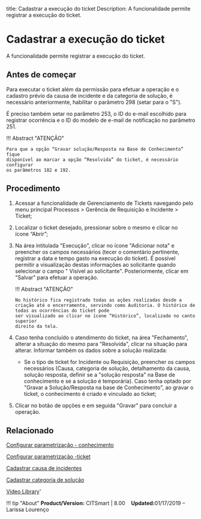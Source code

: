 title: Cadastrar a execução do ticket
Description: A funcionalidade permite registrar a execução do ticket.
# Cadastrar a execução do ticket

A funcionalidade permite registrar a execução do ticket.

Antes de começar
----------------

Para executar o ticket além da permissão para efetuar a operação e o cadastro
prévio da causa de incidente e da categoria de solução, é necessário
anteriormente, habilitar o parâmetro 298 (setar para o "S").

É preciso também setar no parâmetro 253, o ID do e-mail escolhido para registrar
ocorrência e o ID do modelo de e-mail de notificação no parâmetro 251.

!!! Abstract "ATENÇÃO"

    Para que a opção “Gravar solução/Resposta na Base de Conhecimento” fique
    disponível ao marcar a opção “Resolvida” do ticket, é necessário configurar
    os parâmetros 182 e 192.


Procedimento 
-------------

1.  Acessar a funcionalidade de Gerenciamento de Tickets navegando pelo menu
    principal Processos \> Gerência de Requisição e Incidente \> Ticket;

2.  Localizar o ticket desejado, pressionar sobre o mesmo e clicar no
    ícone “Abrir”;

3.  Na área intitulada "Execução", clicar no ícone "Adicionar nota" e preencher
    os campos necessários (tecer o comentário pertinente, registrar a data e
    tempo gasto na execução do ticket). É possível permitir a visualização
    destas informações ao solicitante quando selecionar o campo " Visível ao
    solicitante". Posteriormente, clicar em "Salvar" para efetuar a operação.

    !!! Abstract "ATENÇÃO"

        No histórico fica registrado todas as ações realizadas desde a criação até o encerramento, servindo como Auditoria. O histórico de todas as ocorrências do ticket pode
        ser visualizado ao clicar no ícone “Histórico”, localizado no canto superior
        direito da tela.

4.  Caso tenha concluído o atendimento do ticket, na área "Fechamento", alterar
    a situação do mesmo para "Resolvida", clicar na situação para alterar.
    Informar também os dados sobre a solução realizada:

    -   Se o tipo de ticket for Incidente ou Requisição, preencher os campos
       necessários (Causa, categoria de solução, detalhamento da causa, solução
       resposta, definir se a "solução resposta" na Base de conhecimento e se a
       solução é temporária). Caso tenha optado por "Gravar a Solução/Resposta
       na base de Conhecimento", ao gravar o ticket, o conhecimento é criado e
       vinculado ao ticket;

5.  Clicar no botão de opções e em seguida "Gravar" para concluir a operação.

Relacionado
----------- 

[Configurar parametrização - conhecimento](/pt-br/citsmart-platform-8/platform-administration/parameters-list/configure-parametrization-knowledge.html)

[Configurar parametrização -ticket](/pt-br/citsmart-platform-8/platform-administration/parameters-list/configure-parametrization-ticket.html)

[Cadastrar causa de incidentes](/pt-br/citsmart-platform-8/processes/portfolio-and-catalog/configuration/register-cause-incidents.html)

[Cadastrar categoria de solução](/pt-br/citsmart-platform-8/processes/portfolio-and-catalog/configuration/register-solution-category.html)

<i class='fa fa-youtube-play  fa-2x' style='color:#97ce17;vertical-align: middle;'> </i> [Video Library](https://www.youtube.com/playlist?list=PLB5qK2uzf2ROn4Xs6UdH84Ujzta2iJ6Ei)'


!!! tip "About"
    <b>Product/Version:</b> CITSmart | 8.00 &nbsp;&nbsp;
    <b>Updated:</b>01/17/2019 – Larissa Lourenço

